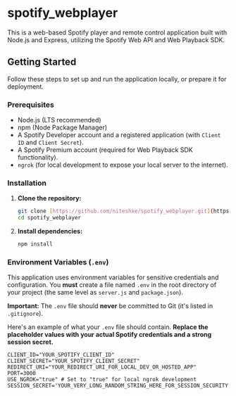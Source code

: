 # spotify_webplayer

This is a web-based Spotify player and remote control application built with Node.js and Express, utilizing the Spotify Web API and Web Playback SDK.

## Getting Started

Follow these steps to set up and run the application locally, or prepare it for deployment.

### Prerequisites

* Node.js (LTS recommended)
* npm (Node Package Manager)
* A Spotify Developer account and a registered application (with `Client ID` and `Client Secret`).
* A Spotify Premium account (required for Web Playback SDK functionality).
* `ngrok` (for local development to expose your local server to the internet).

### Installation

1.  **Clone the repository:**
    ```bash
    git clone [https://github.com/niteshxe/spotify_webplayer.git](https://github.com/niteshxe/spotify_webplayer.git)
    cd spotify_webplayer
    ```

2.  **Install dependencies:**
    ```bash
    npm install
    ```

### Environment Variables (`.env`)

This application uses environment variables for sensitive credentials and configuration. You **must** create a file named `.env` in the root directory of your project (the same level as `server.js` and `package.json`).

**Important:** The `.env` file should **never** be committed to Git (it's listed in `.gitignore`).

Here's an example of what your `.env` file should contain. **Replace the placeholder values with your actual Spotify credentials and a strong session secret.**

```env
CLIENT_ID="YOUR_SPOTIFY_CLIENT_ID"
CLIENT_SECRET="YOUR_SPOTIFY_CLIENT_SECRET"
REDIRECT_URI="YOUR_REDIRECT_URI_FOR_LOCAL_DEV_OR_HOSTED_APP"
PORT=3000
USE_NGROK="true" # Set to "true" for local ngrok development
SESSION_SECRET='YOUR_VERY_LONG_RANDOM_STRING_HERE_FOR_SESSION_SECURITY'
